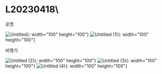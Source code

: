 # L20230418\

로켓

![Untitled](https://user-images.githubusercontent.com/107861712/233876290-1977735f-f2e1-4e2c-9391-634223529567.png){: width="100" height="100"}
![Untitled (1)](https://user-images.githubusercontent.com/107861712/233876317-d46db0bf-cb36-41fe-aaf3-a1fd80a227d5.png){: width="100" height="100"}

비행기

![Untitled (2)](https://user-images.githubusercontent.com/107861712/233876316-51f280ca-661b-43fc-86a8-7fad0854a70a.png){: width="100" height="100"}
![Untitled (3)](https://user-images.githubusercontent.com/107861712/233876315-6a3a9e30-7091-4812-abfe-31e7a44879ab.png){: width="100" height="100"}
![Untitled (4)](https://user-images.githubusercontent.com/107861712/233876312-4c3cba4a-e388-4361-af34-041cbf879abb.png){: width="100" height="100"}





